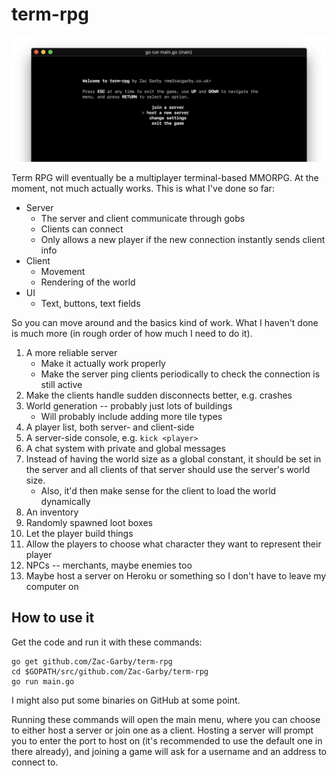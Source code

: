 # term-rpg

![](screenshots/mainmenu.png)

Term RPG will eventually be a multiplayer terminal-based MMORPG. At the moment,
not much actually works. This is what I've done so far:

 - Server
    - The server and client communicate through gobs
    - Clients can connect
    - Only allows a new player if the new connection instantly sends client info
 - Client
    - Movement
    - Rendering of the world
 - UI
    - Text, buttons, text fields

So you can move around and the basics kind of work. What I haven't done is much
more (in rough order of how much I need to do it).

 1. A more reliable server
    - Make it actually work properly
    - Make the server ping clients periodically to check the connection is still active
 0. Make the clients handle sudden disconnects better, e.g. crashes
 0. World generation -- probably just lots of buildings
    - Will probably include adding more tile types
 0. A player list, both server- and client-side
 0. A server-side console, e.g. `kick <player>`
 0. A chat system with private and global messages
 0. Instead of having the world size as a global constant, it should be set in the
    server and all clients of that server should use the server's world size.
    - Also, it'd then make sense for the client to load the world dynamically
 0. An inventory
 0. Randomly spawned loot boxes
 0. Let the player build things
 0. Allow the players to choose what character they want to represent their player
 0. NPCs -- merchants, maybe enemies too
 0. Maybe host a server on Heroku or something so I don't have to leave my computer on

## How to use it

Get the code and run it with these commands:

```
go get github.com/Zac-Garby/term-rpg
cd $GOPATH/src/github.com/Zac-Garby/term-rpg
go run main.go
```

I might also put some binaries on GitHub at some point.

Running these commands will open the main menu, where you can choose to either
host a server or join one as a client. Hosting a server will prompt you to enter
the port to host on (it's recommended to use the default one in there already),
and joining a game will ask for a username and an address to connect to.
